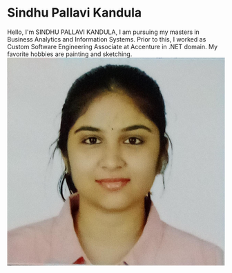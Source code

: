 # Sindhu Pallavi Kandula

Hello, I'm SINDHU PALLAVI KANDULA, I am pursuing my masters  in Business Analytics and Information Systems. 
Prior to this, I worked as Custom Software Engineering Associate at Accenture in .NET domain.
My favorite hobbies are painting and sketching.
![Alt text](SINDHUPALLAVIKANDULA-image.jpeg)

